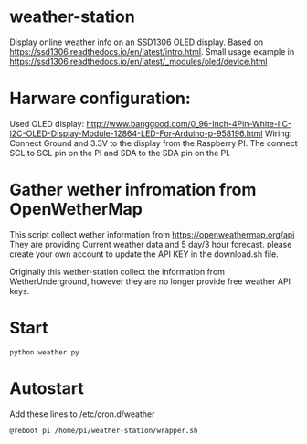# weather-station
Display online weather info on an SSD1306 OLED display. 
Based on https://ssd1306.readthedocs.io/en/latest/intro.html.
Small usage example in https://ssd1306.readthedocs.io/en/latest/_modules/oled/device.html

# Harware configuration:
Used OLED display: http://www.banggood.com/0_96-Inch-4Pin-White-IIC-I2C-OLED-Display-Module-12864-LED-For-Arduino-p-958196.html
Wiring: Connect Ground and 3.3V to the display from the Raspberry PI. The connect SCL to SCL pin on the PI and SDA to the SDA pin on the PI.

# Gather wether infromation from OpenWetherMap 
This script collect wether information from https://openweathermap.org/api
They are providing Current weather data and 5 day/3 hour forecast. please create your own account to update the API KEY in the download.sh file.

Originally this wether-station collect the information from WetherUnderground, however they are no longer provide free weather API keys.

# Start 
```
python weather.py
```

# Autostart
Add these lines to /etc/cron.d/weather
```
@reboot pi /home/pi/weather-station/wrapper.sh
``` 
